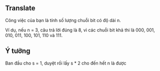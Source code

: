 ## Translate
Công việc của bạn là tính số lượng chuỗi bit có độ dài n.

Ví dụ, nếu n = 3, câu trả lời đúng là 8, vì các chuỗi bit khả thi là 000, 001, 010, 011, 100, 101, 110 và 111.

## Ý tưởng
Ban đầu cho s = 1, duyệt rồi lấy s * 2 cho đến hết n là được
